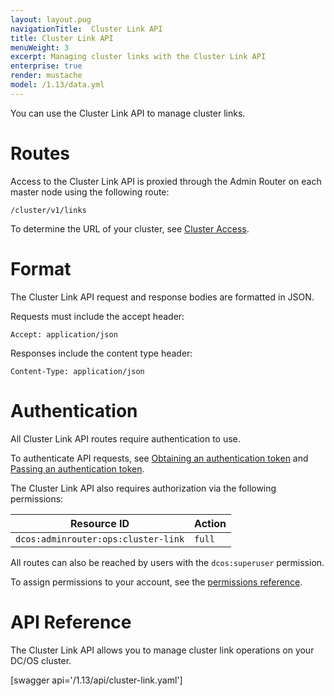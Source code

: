 ```yaml
---
layout: layout.pug
navigationTitle:  Cluster Link API
title: Cluster Link API
menuWeight: 3
excerpt: Managing cluster links with the Cluster Link API
enterprise: true
render: mustache
model: /1.13/data.yml
---
```


You can use the Cluster Link API to manage cluster links.

# Routes

Access to the Cluster Link API is proxied through the Admin Router on each master node using the following route:

```
/cluster/v1/links
```

To determine the URL of your cluster, see [Cluster Access](/1.13/api/access/).

# Format

The Cluster Link API request and response bodies are formatted in JSON.

Requests must include the accept header:

```
Accept: application/json
```

Responses include the content type header:

```
Content-Type: application/json
```

# Authentication

All Cluster Link API routes require authentication to use.

To authenticate API requests, see [Obtaining an authentication token](/1.13/security/ent/iam-api/#obtaining-an-authentication-token) and [Passing an authentication token](/1.13/security/ent/iam-api/#passing-an-authentication-token).

The Cluster Link API also requires authorization via the following permissions:

| Resource ID | Action |
|-------------|--------|
| `dcos:adminrouter:ops:cluster-link` | `full` |

All routes can also be reached by users with the `dcos:superuser` permission.

To assign permissions to your account, see the [permissions reference](/1.13/security/ent/perms-reference/).


# API Reference

The Cluster Link API allows you to manage cluster link operations on your DC/OS cluster.

[swagger api='/1.13/api/cluster-link.yaml']
